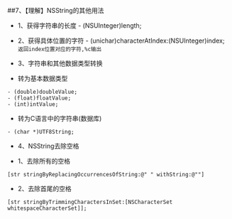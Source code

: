 ##7、【理解】NSString的其他用法
* 1、获得字符串的长度
      - (NSUInteger)length;
* 2、获得具体位置的字符
      - (unichar)characterAtIndex:(NSUInteger)index;
  `返回index位置对应的字符,%c输出`

* 3、字符串和其他数据类型转换
 * 转为基本数据类型

  ```objc
 - (double)doubleValue;
 - (float)floatValue;
 - (int)intValue;
 ```
 * 转为C语言中的字符串(数据库)

 ```objc
 - (char *)UTF8String;
 ```
* 4、NSString去除空格

 * 1、去除所有的空格
  ```objc
[str stringByReplacingOccurrencesOfString:@" " withString:@""]
```
 * 2、去除首尾的空格
```objc
[str stringByTrimmingCharactersInSet:[NSCharacterSet whitespaceCharacterSet]];
```
